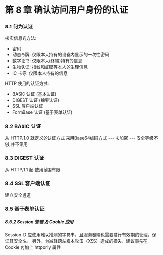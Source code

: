 # 第 8 章 确认访问用户身份的认证
### 8.1 何为认证
核实信息的方法:
- 密码
- 动态令牌: 仅限本人持有的设备内显示的一次性密码
- 数字证书: 仅限本人(终端)持有的信息
- 生物认证: 指纹和虹膜等本人的生理信息
- IC 卡等: 仅限本人持有的信息

HTTP 使用的认证方式:
- BASIC 认证 (基本认证)
- DIGEST 认证 (摘要认证)
- SSL 客户端认证
- FormBase 认证 (基于表单认证)

### 8.2 BASIC 认证
从 HTTP/1.0 就定义的认证方式
采用Base64编码方式 --- 未加密 --- 安全等级不够,并不常用
### 8.3 DIGEST 认证
从 HTTP/1.1 起
使用范围有限
### 8.4 SSL 客户端认证
建立安全通道
### 8.5 基于表单认证
##### 8.5.2 Session 管理 及 Cookie 应用
Session ID 应使用难以推测的字符串，且服务器端也需要进行有效期的管理，保证其安全性。
另外，为减轻跨站脚本攻击（XSS）造成的损失，建议事先在 Cookie 内加上 httponly 属性

